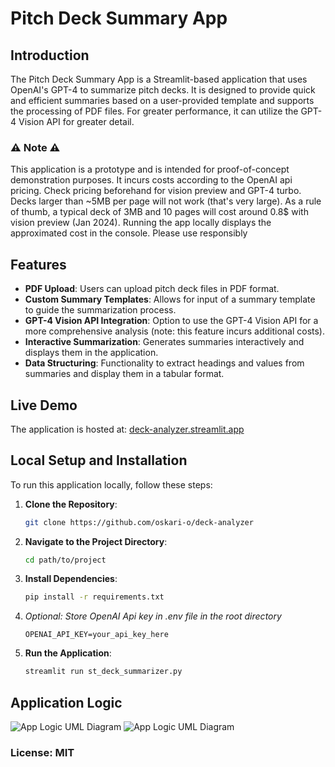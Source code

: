 # Pitch Deck Summary App

## Introduction
The Pitch Deck Summary App is a Streamlit-based application that uses OpenAI's GPT-4 to summarize pitch decks. It is designed to provide quick and efficient summaries based on a user-provided template and supports the processing of PDF files. For greater performance, it can utilize the GPT-4 Vision API for greater detail.

### ⚠️ Note ⚠️

This application is a prototype and is intended for proof-of-concept demonstration purposes. It incurs costs according to the OpenAI api pricing. Check pricing beforehand for vision preview and GPT-4 turbo. Decks larger than ~5MB per page will not work (that's very large). As a rule of thumb, a typical deck of 3MB and 10 pages will cost around 0.8$ with vision preview (Jan 2024). Running the app locally displays the approximated cost in the console. Please use responsibly
## Features
- **PDF Upload**: Users can upload pitch deck files in PDF format.
- **Custom Summary Templates**: Allows for input of a summary template to guide the summarization process.
- **GPT-4 Vision API Integration**: Option to use the GPT-4 Vision API for a more comprehensive analysis (note: this feature incurs additional costs).
- **Interactive Summarization**: Generates summaries interactively and displays them in the application.
- **Data Structuring**: Functionality to extract headings and values from summaries and display them in a tabular format.

## Live Demo
The application is hosted at: [deck-analyzer.streamlit.app](https://deck-analyzer.streamlit.app/)

## Local Setup and Installation
To run this application locally, follow these steps:

1. **Clone the Repository**:
   ```bash
   git clone https://github.com/oskari-o/deck-analyzer
2. **Navigate to the Project Directory**:
   ```bash
   cd path/to/project
3. **Install Dependencies**:
   ```bash
   pip install -r requirements.txt
4. *Optional: Store OpenAI Api key in .env file in the root directory* 
   ```.env
   OPENAI_API_KEY=your_api_key_here
5. **Run the Application**:
   ```bash
   streamlit run st_deck_summarizer.py

## Application Logic
![App Logic UML Diagram](app_logic_w.png)
![App Logic UML Diagram](app_logic_tp.png)

### License: MIT
   
